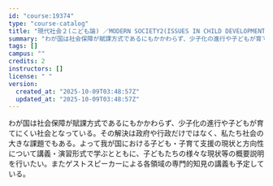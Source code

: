 ```yaml
---
id: "course:19374"
type: "course-catalog"
title: "現代社会２(こども論) ／MODERN SOCIETY2(ISSUES IN CHILD DEVELOPMENT)"
summary: "わが国は社会保障が賦課方式であるにもかかわらず、少子化の進行や子どもが育てにくい社会となっている。その解決は政府や行政だけではなく、私たち社会の大きな課題でもある。よって我が国における子ども・子育て支援の現状と方向性について講義・演習形式で…"
tags: []
campus: ""
credits: 2
instructors: []
license: " "
version:
  created_at: "2025-10-09T03:48:57Z"
  updated_at: "2025-10-09T03:48:57Z"
---
```


わが国は社会保障が賦課方式であるにもかかわらず、少子化の進行や子どもが育てにくい社会となっている。その解決は政府や行政だけではなく、私たち社会の大きな課題でもある。よって我が国における子ども・子育て支援の現状と方向性について講義・演習形式で学ぶとともに、子どもたちの様々な現状等の概要説明を行いたい。またゲストスピーカーによる各領域の専門的知見の講義も予定している。
